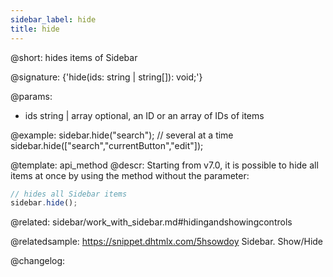 ```yaml
---
sidebar_label: hide
title: hide
---          
```


@short: hides items of Sidebar

@signature: {'hide(ids: string | string[]): void;'}

@params:
- ids 		string | array		optional, an ID or an array of IDs of items

@example:
sidebar.hide("search");
// several at a time
sidebar.hide(["search","currentButton","edit"]);


@template: api_method
@descr:
Starting from v7.0, it is possible to hide all items at once by using the method without the parameter:

~~~js
// hides all Sidebar items
sidebar.hide();
~~~


@related: sidebar/work_with_sidebar.md#hidingandshowingcontrols


@relatedsample:
https://snippet.dhtmlx.com/5hsowdoy	Sidebar. Show/Hide

@changelog:


